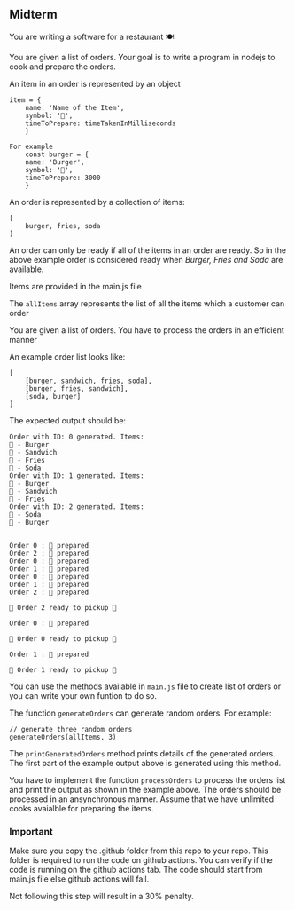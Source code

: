 ## Midterm

You are writing a software for a restaurant 🍽️

You are given a list of orders. Your goal is to write a program in nodejs to cook and prepare the orders.

An item in an order is represented by an object
```
item = {
    name: 'Name of the Item',
    symbol: '🍔',
    timeToPrepare: timeTakenInMilliseconds
    }

For example
    const burger = {
    name: 'Burger',
    symbol: '🍔',
    timeToPrepare: 3000
    }
```
An order is represented by a collection of items:

```
[
    burger, fries, soda
]
```
An order can only be ready if all of the items in an order are ready. So in the above example order is considered ready when *Burger, Fries and Soda* are available.

Items are provided in the main.js file

The `allItems` array represents the list of all the items which a customer can order

You are given a list of orders. You have to process the orders in an efficient manner

An example order list looks like:

```
[
    [burger, sandwich, fries, soda],
    [burger, fries, sandwich],
    [soda, burger]
]
```

The expected output should be:

```
Order with ID: 0 generated. Items: 
🍔 - Burger
🥪 - Sandwich
🍟 - Fries
🥤 - Soda
Order with ID: 1 generated. Items: 
🍔 - Burger
🥪 - Sandwich
🍟 - Fries
Order with ID: 2 generated. Items: 
🥤 - Soda
🍔 - Burger


Order 0 : 🥤 prepared 
Order 2 : 🥤 prepared 
Order 0 : 🍟 prepared 
Order 1 : 🍟 prepared 
Order 0 : 🍔 prepared 
Order 1 : 🍔 prepared 
Order 2 : 🍔 prepared 

🚀 Order 2 ready to pickup 🚀

Order 0 : 🥪 prepared 

🚀 Order 0 ready to pickup 🚀

Order 1 : 🥪 prepared 

🚀 Order 1 ready to pickup 🚀
```

You can use the methods available in `main.js` file to create list of orders or you can write your own funtion to do so. 

The function `generateOrders` can generate random orders. For example:

```
// generate three random orders
generateOrders(allItems, 3)
```

The `printGeneratedOrders` method prints details of the generated orders. The first part of the example output above is generated using this method.


You have to implement the function `processOrders` to process the orders list and print the output as shown in the example above. The orders should be processed in an ansynchronous manner. Assume that we have unlimited cooks avaialble for preparing the items.

### Important

Make sure you copy the .github folder from this repo to your repo. This folder is required to run the code on github actions. You can verify if the code is running on the github actions tab. The code should start from main.js file else github actions will fail.

Not following this step will result in a 30% penalty.


